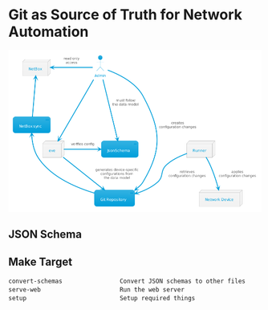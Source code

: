 # Git as Source of Truth for Network Automation

![structure](out/docs/structure/name%20Git%20as%20Source%20of%20Truth.png)

## JSON Schema

## Make Target

```bash
convert-schemas                Convert JSON schemas to other files
serve-web                      Run the web server
setup                          Setup required things
```
